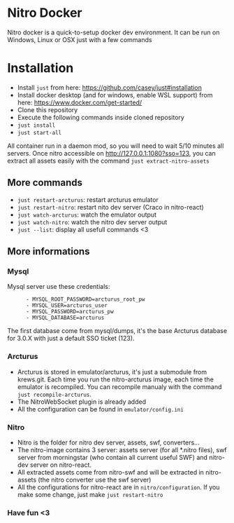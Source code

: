 # Nitro Docker
Nitro docker is a quick-to-setup docker dev environment. It can be run on Windows, Linux or OSX just with a few commands

# Installation
- Install ``just`` from here: https://github.com/casey/just#installation
- Install docker desktop (and for windows, enable WSL support) from here: https://www.docker.com/get-started/
- Clone this repository
- Execute the following commands inside cloned repository
- `just install`
- `just start-all`

All container run in a daemon mod, so you will need to wait 5/10 minutes all servers.
Once nitro accessible on http://127.0.0.1:1080?sso=123, you can extract all assets easily with the command `just extract-nitro-assets`

## More commands
- `just restart-arcturus`: restart arcturus emulator
- `just restart-nitro`: restart nito dev server (Craco in nitro-react)
- `just watch-arcturus`: watch the emulator output
- `just watch-nitro`: watch the nitro dev server output
- `just --list`: display all usefull commands <3

## More informations
### Mysql
Mysql server use these credentials:
```
      - MYSQL_ROOT_PASSWORD=arcturus_root_pw
      - MYSQL_USER=arcturus_user
      - MYSQL_PASSWORD=arcturus_pw
      - MYSQL_DATABASE=arcturus
```
The first database come from mysql/dumps, it's the base Arcturus database for 3.0.X with just a default SSO ticket (123).

### Arcturus
- Arcturus is stored in emulator/arcturus, it's just a submodule from krews.git. Each time you run the nitro-arcturus image, each time the emulator is recompiled. You can recompile manualy with the command `just recompile-arcturus`.
- The NitroWebSocket plugin is already added
- All the configuration can be found in `emulator/config.ini`

### Nitro
- Nitro is the folder for nitro dev server, assets, swf, converters...
- The nitro-image contains 3 server: assets server (for all *.nitro files), swf server from morningstar (who contain all current useful SWF) and nitro-dev server on nitro-react.
- All extracted assets come from nitro-swf and will be extracted in nitro-assets (the nitro converter use the swf server)
- All the configurations for nitro-react are in `nitro/configuration`. If you make some change, just make `just restart-nitro`

### Have fun <3
